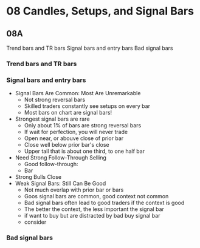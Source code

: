 # 08 Candles, Setups, and Signal Bars

## 08A

Trend bars and TR bars
Signal bars and entry bars
Bad signal bars

### Trend bars and TR bars

### Signal bars and entry bars

- Signal Bars Are Common: Most Are Unremarkable
  - Not strong reversal bars
  - Skilled traders constantly see setups on every bar
  - Most bars on chart are signal bars!
- Strongest signal bars are rare
  - Only about 1% of bars are strong reversal bars
  - If wait for perfection, you will never trade
  - Open near, or abouve close of prior bar
  - Close well below prior bar's close
  - Upper tail that is about one third, to one half bar
- Need Strong Follow-Through Selling
  - Good follow-through:
  - Bar
- Strong Bulls Close
- Weak Signal Bars: Still Can Be Good
  - Not much overlap with prior bar or bars
  - Goos signal bars are common, good context not common
  - Bad signal bars often lead to good traders if the context is good
  - The better the context, the less important the signal bar
  - if want to buy but are distracted by bad buy signal bar
  - consider

### Bad signal bars
